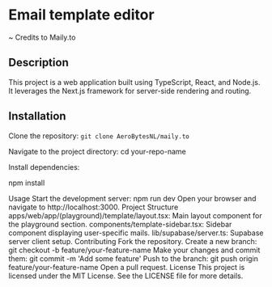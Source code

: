 # Email template editor
~ Credits to Maily.to

## Description
This project is a web application built using TypeScript, React, and Node.js. 
It leverages the Next.js framework for server-side rendering and routing. 

## Installation
Clone the repository:
`git clone AeroBytesNL/maily.to`

Navigate to the project directory:
cd your-repo-name

Install dependencies:

npm install

Usage
Start the development server:
npm run dev
Open your browser and navigate to http://localhost:3000.
Project Structure
apps/web/app/(playground)/template/layout.tsx: Main layout component for the playground section.
components/template-sidebar.tsx: Sidebar component displaying user-specific mails.
lib/supabase/server.ts: Supabase server client setup.
Contributing
Fork the repository.
Create a new branch:
git checkout -b feature/your-feature-name
Make your changes and commit them:
git commit -m 'Add some feature'
Push to the branch:
git push origin feature/your-feature-name
Open a pull request.
License
This project is licensed under the MIT License. See the LICENSE file for more details.